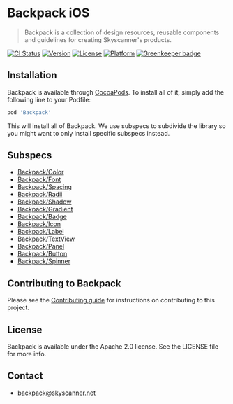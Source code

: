 # Backpack iOS

> Backpack is a collection of design resources, reusable components and guidelines for creating Skyscanner's products.

[![CI Status](http://img.shields.io/travis/Skyscanner/backpack-ios.svg?style=flat)](https://travis-ci.org/Skyscanner/backpack-ios)
[![Version](https://img.shields.io/cocoapods/v/Backpack.svg?style=flat)](http://cocoapods.org/pods/Backpack)
[![License](https://img.shields.io/cocoapods/l/Backpack.svg?style=flat)](http://cocoapods.org/pods/Backpack)
[![Platform](https://img.shields.io/cocoapods/p/Backpack.svg?style=flat)](http://cocoapods.org/pods/Backpack)
[![Greenkeeper badge](https://badges.greenkeeper.io/Skyscanner/backpack-ios.svg)](https://greenkeeper.io/)

## Installation

Backpack is available through [CocoaPods](http://cocoapods.org). To install
all of it, simply add the following line to your Podfile:

```ruby
pod 'Backpack'
```

This will install all of Backpack. We use subspecs to subdivide the library so you might want to only install specific subspecs instead.

## Subspecs

* [Backpack/Color](Backpack/Color/README.md)
* [Backpack/Font](Backpack/Font/README.md)
* [Backpack/Spacing](Backpack/Spacing/README.md)
* [Backpack/Radii](Backpack/Radii/README.md)
* [Backpack/Shadow](Backpack/Shadow/README.md)
* [Backpack/Gradient](Backpack/Gradient/README.md)
* [Backpack/Badge](Backpack/Badge/README.md)
* [Backpack/Icon](Backpack/Icon/README.md)
* [Backpack/Label](Backpack/Label/README.md)
* [Backpack/TextView](Backpack/TextView/README.md)
* [Backpack/Panel](Backpack/Panel/README.md)
* [Backpack/Button](Backpack/Button/README.md)
* [Backpack/Spinner](Backpack/Spinner/README.md)

## Contributing to Backpack

Please see the [Contributing guide][0] for instructions on contributing to this project.

## License

Backpack is available under the Apache 2.0 license. See the LICENSE file for more info.

[0]: CONTRIBUTING.md

## Contact
- backpack@skyscanner.net
